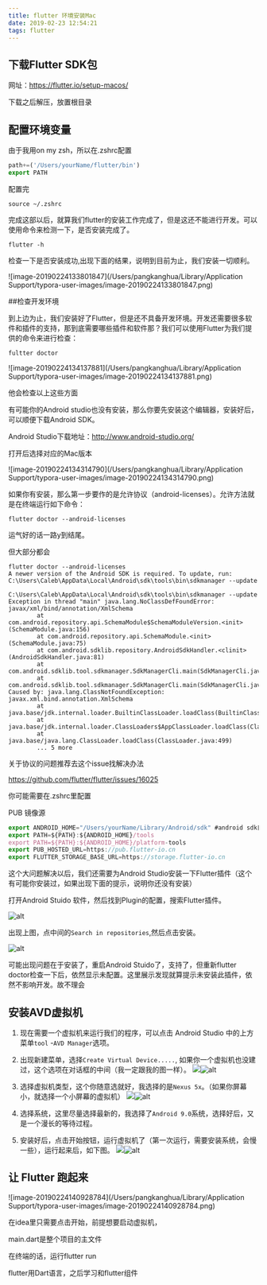```yaml
---
title: flutter 环境安装Mac
date: 2019-02-23 12:54:21
tags: flutter
---
```

## 下载Flutter SDK包

网址：<https://flutter.io/setup-macos/>

下载之后解压，放置根目录

## 配置环境变量

由于我用on my zsh，所以在.zshrc配置

```js
path+=('/Users/yourName/flutter/bin')
export PATH
```

配置完

```
source ~/.zshrc
```

完成这部以后，就算我们flutter的安装工作完成了，但是这还不能进行开发。可以使用命令来检测一下，是否安装完成了。

```
flutter -h
```
<!-- more -->

检查一下是否安装成功,出现下面的结果，说明到目前为止，我们安装一切顺利。

![image-20190224133801847](/Users/pangkanghua/Library/Application Support/typora-user-images/image-20190224133801847.png)

##检查开发环境

到上边为止，我们安装好了Flutter，但是还不具备开发环境。开发还需要很多软件和插件的支持，那到底需要哪些插件和软件那？我们可以使用Flutter为我们提供的命令来进行检查：

```
fultter doctor
```

![image-20190224134137881](/Users/pangkanghua/Library/Application Support/typora-user-images/image-20190224134137881.png)

他会检查以上这些方面

有可能你的Android studio也没有安装，那么你要先安装这个编辑器，安装好后，可以顺便下载Android SDK。

Android Studio下载地址：<http://www.android-studio.org/>

打开后选择对应的Mac版本

![image-20190224134314790](/Users/pangkanghua/Library/Application Support/typora-user-images/image-20190224134314790.png)

如果你有安装，那么第一步要作的是允许协议（android-licenses）。允许方法就是在终端运行如下命令：

```
flutter doctor --android-licenses
```

运气好的话一路y到结尾。

但大部分都会

```
flutter doctor --android-licenses
A newer version of the Android SDK is required. To update, run:
C:\Users\Caleb\AppData\Local\Android\sdk\tools\bin\sdkmanager --update
```

```
C:\Users\Caleb\AppData\Local\Android\sdk\tools\bin\sdkmanager --update
Exception in thread "main" java.lang.NoClassDefFoundError: javax/xml/bind/annotation/XmlSchema
        at com.android.repository.api.SchemaModule$SchemaModuleVersion.<init>(SchemaModule.java:156)
        at com.android.repository.api.SchemaModule.<init>(SchemaModule.java:75)
        at com.android.sdklib.repository.AndroidSdkHandler.<clinit>(AndroidSdkHandler.java:81)
        at com.android.sdklib.tool.sdkmanager.SdkManagerCli.main(SdkManagerCli.java:73)
        at com.android.sdklib.tool.sdkmanager.SdkManagerCli.main(SdkManagerCli.java:48)
Caused by: java.lang.ClassNotFoundException: javax.xml.bind.annotation.XmlSchema
        at java.base/jdk.internal.loader.BuiltinClassLoader.loadClass(BuiltinClassLoader.java:582)
        at java.base/jdk.internal.loader.ClassLoaders$AppClassLoader.loadClass(ClassLoaders.java:190)
        at java.base/java.lang.ClassLoader.loadClass(ClassLoader.java:499)
        ... 5 more
```

关于协议的问题推荐去这个issue找解决办法

https://github.com/flutter/flutter/issues/16025

你可能需要在.zshrc里配置

PUB 镜像源

```js
export ANDROID_HOME="/Users/yourName/Library/Android/sdk" #android sdk目录
export PATH=${PATH}:${ANDROID_HOME}/tools
export PATH=${PATH}:${ANDROID_HOME}/platform-tools
export PUB_HOSTED_URL=https://pub.flutter-io.cn
export FLUTTER_STORAGE_BASE_URL=https://storage.flutter-io.cn
```

这个大问题解决以后，我们还需要为Android Studio安装一下Flutter插件（这个有可能你安装过，如果出现下面的提示，说明你还没有安装）

打开Android Stuido 软件，然后找到Plugin的配置，搜索Flutter插件。

![alt](http://jspang.com/static/upload/20181031/Exnsbuo_aOB3s75oTd4r6JCE.png)

出现上图，点中间的`Search in repositories`,然后点击安装。

![alt](http://jspang.com/static/upload/20181031/6-jjLcq_aEZHibMxVyy_3P78.png)

可能出现问题在于安装了，重启Android Stuido了，支持了，但重新flutter doctor检查一下后，依然显示未配置。这里展示发现就算提示未安装此插件，依然不影响开发。故不理会

## 安装AVD虚拟机

1. 现在需要一个虚拟机来运行我们的程序，可以点击 Android Studio 中的上方菜单`tool` -`AVD Manager`选项。

2. 出现新建菜单，选择`Create Virtual Device.....`, 如果你一个虚拟机也没建过，这个选项在对话框的中间（我一定跟我的图一样）。 ![](http://jspang.com/static/upload/20181105/xQuLNq5ZikkOY6qxrV0F5KAK.png)![alt](http://jspang.com/static/upload/20181105/xQuLNq5ZikkOY6qxrV0F5KAK.png)

3. 选择虚拟机类型，这个你随意选就好，我选择的是`Nexus 5x`。（如果你屏幕小，就选择一个小屏幕的虚拟机） ![](http://jspang.com/static/upload/20181105/ZwbObMwjvhcsErM5boZjyvNH.png)![alt](http://jspang.com/static/upload/20181105/ZwbObMwjvhcsErM5boZjyvNH.png)



4. 选择系统，这里尽量选择最新的，我选择了`Android 9.0`系统，选择好后，又是一个漫长的等待过程。



5. 安装好后，点击开始按钮，运行虚拟机了（第一次运行，需要安装系统，会慢一些），运行起来后，如下图。 ![](http://jspang.com/static/upload/20181105/dbln0YAd-njaHfoNp42Ya70w.png)![alt](http://jspang.com/static/upload/20181105/dbln0YAd-njaHfoNp42Ya70w.png)



## 让 Flutter 跑起来

![image-20190224140928784](/Users/pangkanghua/Library/Application Support/typora-user-images/image-20190224140928784.png)

在idea里只需要点击开始，前提想要启动虚拟机，

main.dart是整个项目的主文件

在终端的话，运行flutter run



flutter用Dart语言，之后学习和flutter组件

